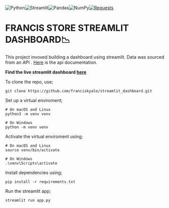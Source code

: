 ![Python](https://img.shields.io/badge/Python-3776AB?style=for-the-badge&logo=python&logoColor=white)![Streamlit](https://img.shields.io/badge/Streamlit-App_Framework-red?logo=streamlit&logoColor=red)![Pandas](https://img.shields.io/badge/Pandas-Data_Manipulation-lightblue?logo=pandas&logoColor=white)![NumPy](https://img.shields.io/badge/NumPy-Scientific_Computing-blue?logo=numpy&logoColor=white)[![Requests](https://img.shields.io/badge/Requests-blue.svg?logo=requests)](https://docs.python-requests.org/en/latest/)


# FRANCIS STORE STREAMLIT DASHBOARD📉
This project invoved building a dashboard using streamlit. Data was sourced from an API . [Here](https://fakestoreapi.com/docs) is the api documentation.

**Find the live streamlit dashboard [here](https://francisdashboard.streamlit.app/)**

To clone the repo, use;

```
git clone https://github.com/franciskyalo/streamlit_dashboard.git
```

Set up a virtual enviroment;

```
# On macOS and Linux
python3 -m venv venv

# On Windows
python -m venv venv

```


Activate the virtual enviroment using;

```
# On macOS and Linux
source venv/bin/activate

# On Windows
.\venv\Scripts\activate

```

Install dependencies using;

```
pip install -r requirements.txt

```


Run the streamlit app;

```
streamlit run app.py

```
